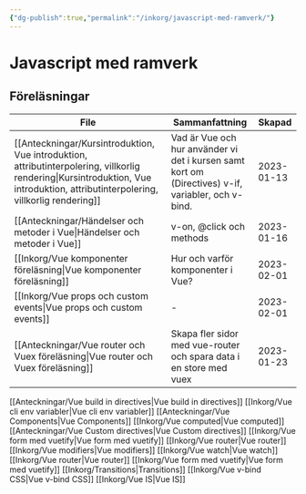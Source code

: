 ```yaml
---
{"dg-publish":true,"permalink":"/inkorg/javascript-med-ramverk/"}
---
```



# Javascript med ramverk

## Föreläsningar

| File                                                                                                                                                                                 | Sammanfattning                                                                                     | Skapad     |
| ------------------------------------------------------------------------------------------------------------------------------------------------------------------------------------ | -------------------------------------------------------------------------------------------------- | ---------- |
| [[Anteckningar/Kursintroduktion, Vue introduktion, attributinterpolering, villkorlig rendering\|Kursintroduktion, Vue introduktion, attributinterpolering, villkorlig rendering]] | Vad är Vue och hur använder vi det i kursen samt kort om (Directives) v-if, variabler, och v-bind. | 2023-01-13 |
| [[Anteckningar/Händelser och metoder i Vue\|Händelser och metoder i Vue]]                                                                                                         | v-on, @click och methods                                                                           | 2023-01-16 |
| [[Inkorg/Vue komponenter föreläsning\|Vue komponenter föreläsning]]                                                                                                               | Hur och varför komponenter i Vue?                                                                  | 2023-02-01 |
| [[Inkorg/Vue props och custom events\|Vue props och custom events]]                                                                                                               | \-                                                                                                 | 2023-02-01 |
| [[Anteckningar/Vue router och Vuex föreläsning\|Vue router och Vuex föreläsning]]                                                                                                 | Skapa fler sidor med vue-router och spara data i en store med vuex                                 | 2023-01-23 |


[[Anteckningar/Vue build in directives\|Vue build in directives]]
[[Inkorg/Vue cli env variabler\|Vue cli env variabler]]
[[Anteckningar/Vue Components\|Vue Components]]
[[Inkorg/Vue computed\|Vue computed]]
[[Anteckningar/Vue Custom directives\|Vue Custom directives]]
[[Inkorg/Vue form med vuetify\|Vue form med vuetify]]
[[Inkorg/Vue router\|Vue router]]
[[Inkorg/Vue modifiers\|Vue modifiers]]
[[Inkorg/Vue watch\|Vue watch]]
[[Inkorg/Vue router\|Vue router]]
[[Inkorg/Vue form med vuetify\|Vue form med vuetify]]
[[Inkorg/Transitions\|Transitions]]
[[Inkorg/Vue v-bind CSS\|Vue v-bind CSS]]
[[Inkorg/Vue IS\|Vue IS]]